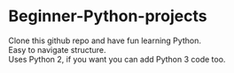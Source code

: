 # Beginner-Python-projects

Clone this github repo and have fun learning Python. </br>
Easy to navigate structure. </br>
Uses Python 2, if you want you can add Python 3 code too.

